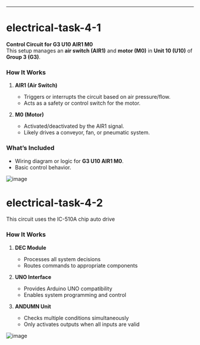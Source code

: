 
---

# **electrical-task-4-1**  

**Control Circuit for G3 U10 AIR1 M0**  
This setup manages an **air switch (AIR1)** and **motor (M0)** in **Unit 10 (U10)** of **Group 3 (G3)**.  

### **How It Works**  
1. **AIR1 (Air Switch)**  
   - Triggers or interrupts the circuit based on air pressure/flow.  
   - Acts as a safety or control switch for the motor.  

2. **M0 (Motor)**  
   - Activated/deactivated by the AIR1 signal.  
   - Likely drives a conveyor, fan, or pneumatic system.  

### **What’s Included**  
- Wiring diagram or logic for **G3 U10 AIR1 M0**.  
- Basic control behavior.

![image](https://github.com/MohammedM-git/images/blob/main/electrical%20task%204.1.png?raw=true)


# **electrical-task-4-2**  
This circuit uses the IC-510A chip auto drive
### **How It Works**  
1. **DEC Module**  
   - Processes all system decisions  
   - Routes commands to appropriate components  

2. **UNO Interface**  
   - Provides Arduino UNO compatibility  
   - Enables system programming and control  

3. **ANDUMN Unit**  
   - Checks multiple conditions simultaneously  
   - Only activates outputs when all inputs are valid  




![image](https://github.com/MohammedM-git/images/blob/main/electrical%20task%204.2.png?raw=true)
